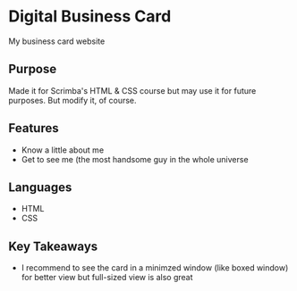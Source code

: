 # Digital Business Card
My business card website

## Purpose
Made it for Scrimba's HTML & CSS course but may use it for future purposes. But modify it, of course.

## Features
- Know a little about me
- Get to see me (the most handsome guy in the whole universe

## Languages
- HTML
- CSS

## Key Takeaways
- I recommend to see the card in a minimzed window (like boxed window) for better view but full-sized view is also great
